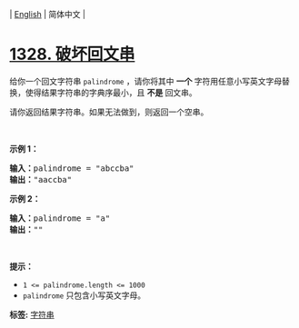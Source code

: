 | [English](README_EN.md) | 简体中文 |

# [1328. 破坏回文串](https://leetcode-cn.com/problems/break-a-palindrome)
<p>给你一个回文字符串&nbsp;<code>palindrome</code> ，请你将其中&nbsp;<strong>一个</strong> 字符用任意小写英文字母替换，使得结果字符串的字典序最小，且&nbsp;<strong>不是</strong>&nbsp;回文串。</p>

<p>请你返回结果字符串。如果无法做到，则返回一个空串。</p>

<p>&nbsp;</p>

<p><strong>示例 1：</strong></p>

<pre><strong>输入：</strong>palindrome = &quot;abccba&quot;
<strong>输出：</strong>&quot;aaccba&quot;
</pre>

<p><strong>示例 2：</strong></p>

<pre><strong>输入：</strong>palindrome = &quot;a&quot;
<strong>输出：</strong>&quot;&quot;
</pre>

<p>&nbsp;</p>

<p><strong>提示：</strong></p>

<ul>
	<li><code>1 &lt;= palindrome.length &lt;= 1000</code></li>
	<li><code>palindrome</code>&nbsp;只包含小写英文字母。</li>
</ul>

**标签:**  [字符串](https://leetcode-cn.com/tag/string) 